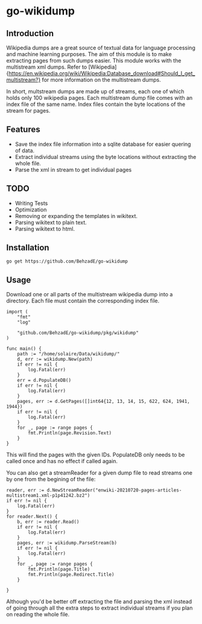 # go-wikidump
## Introduction
Wikipedia dumps are a great source of textual data for language processing and machine learning purposes. The aim of this module is to make extracting pages from such dumps easier. This module works with the multistream xml dumps. Refer to [Wikipedia]{https://en.wikipedia.org/wiki/Wikipedia:Database_download#Should_I_get_multistream?} for more information on the multistream dumps.

In short, multstream dumps are made up of streams, each one of which holds only 100 wikipedia pages. Each multistream dump file comes with an index file of the same name. Index files contain the byte locations of the stream for pages. 
## Features
- Save the index file information into a sqlite database for easier quering of data.
- Extract individual streams using the byte locations without extracting the whole file.
- Parse the xml in stream to get individual pages
## TODO 
- Writing Tests
- Optimization
- Removing or expanding the templates in wikitext.
- Parsing wikitext to plain text.
- Parsing wikitext to html.
## Installation 
    go get https://github.com/BehzadE/go-wikidump

## Usage
Download one or all parts of the multistream wikipedia dump into a directory. Each file must contain the corresponding index file.

    import (
        "fmt"
        "log"

        "github.com/BehzadE/go-wikidump/pkg/wikidump"
    )

    func main() {
        path := "/home/solaire/Data/wikidump/"
        d, err := wikidump.New(path)
        if err != nil {
            log.Fatal(err)
        }
        err = d.PopulateDB()
        if err != nil {
            log.Fatal(err)
        }
        pages, err := d.GetPages([]int64{12, 13, 14, 15, 622, 624, 1941, 1944})
        if err != nil {
            log.Fatal(err)
        }
        for _, page := range pages {
            fmt.Println(page.Revision.Text)
        }
    }

This will find the pages with the given IDs. PopulateDB only needs to be called once and has no effect if called again.

You can also get a streamReader for a given dump file to read streams one by one from the begining of the file:

	reader, err := d.NewStreamReader("enwiki-20210720-pages-articles-multistream1.xml-p1p41242.bz2")
	if err != nil {
		log.Fatal(err)
	}
	for reader.Next() {
		b, err := reader.Read()
		if err != nil {
			log.Fatal(err)
		}
		pages, err := wikidump.ParseStream(b)
		if err != nil {
			log.Fatal(err)
		}
		for _, page := range pages {
			fmt.Println(page.Title)
			fmt.Println(page.Redirect.Title)
		}
	
	}

Although you'd be better off extracting the file and parsing the xml instead of going through all the extra steps to extract individual streams if you plan on reading the whole file.
